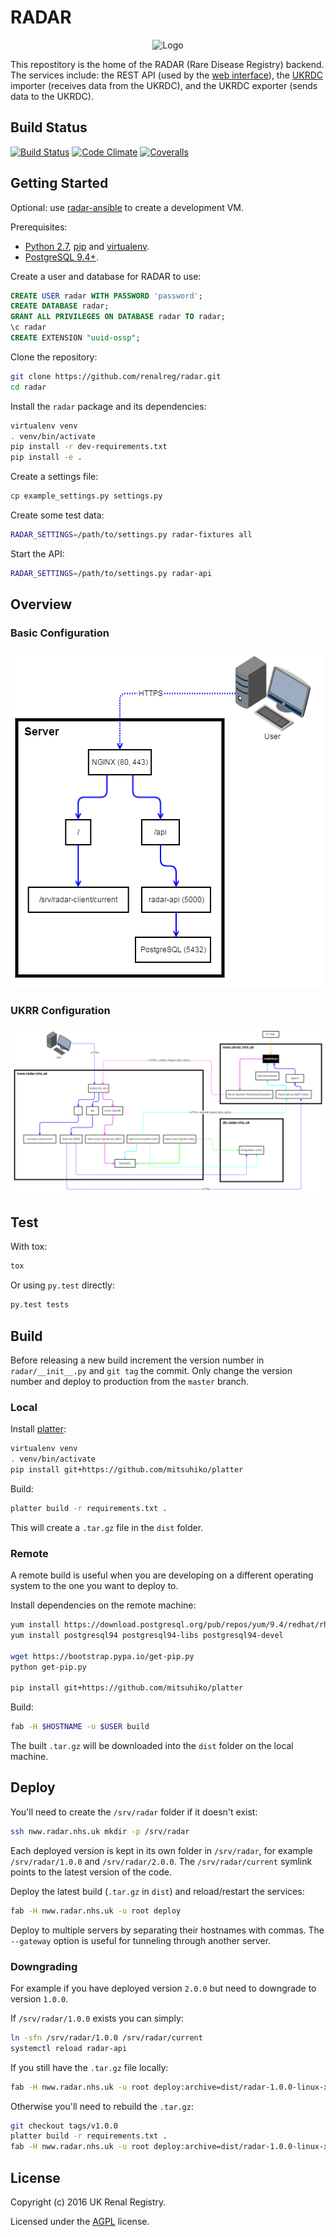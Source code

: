 # RADAR

<center><img src="/renalreg/radar/raw/master/extra/logos/radar_logo_black_final_v1.0_141215.png" width="200" alt="Logo" /></center>

This repostitory is the home of the RADAR (Rare Disease Registry) backend.
The services include: the REST API (used by the [web interface](https://github.com/renalreg/radar-client)), the [UKRDC](https://github.com/renalreg/ukrdc) importer (receives data from the UKRDC), and the UKRDC exporter (sends data to the UKRDC).

## Build Status

[![Build Status](https://img.shields.io/travis/renalreg/radar/master.svg)](https://travis-ci.org/renalreg/radar) [![Code Climate](https://img.shields.io/codeclimate/github/renalreg/radar.svg)](https://codeclimate.com/github/renalreg/radar) [![Coveralls](https://img.shields.io/coveralls/renalreg/radar.svg)](https://coveralls.io/github/renalreg/radar)

## Getting Started

Optional: use [radar-ansible](https://github.com/renalreg/radar-ansible) to create a development VM.

Prerequisites:

* [Python 2.7](https://www.python.org/download/releases/2.7/), [pip](https://pypi.python.org/pypi/pip) and [virtualenv](https://pypi.python.org/pypi/virtualenv).
* [PostgreSQL 9.4+](https://www.postgresql.org/download/).

Create a user and database for RADAR to use:

```sql
CREATE USER radar WITH PASSWORD 'password';
CREATE DATABASE radar;
GRANT ALL PRIVILEGES ON DATABASE radar TO radar;
\c radar
CREATE EXTENSION "uuid-ossp";
```

Clone the repository:

```sh
git clone https://github.com/renalreg/radar.git
cd radar
```

Install the `radar` package and its dependencies:

```sh
virtualenv venv
. venv/bin/activate
pip install -r dev-requirements.txt
pip install -e .
```

Create a settings file:

```sh
cp example_settings.py settings.py
```

Create some test data:

```sh
RADAR_SETTINGS=/path/to/settings.py radar-fixtures all
```

Start the API:

```sh
RADAR_SETTINGS=/path/to/settings.py radar-api
```

## Overview

### Basic Configuration

![Basic Data Flow Diagram](docs/basic-data-flows.png)

### UKRR Configuration

![UKRR Data Flow Diagram](docs/ukrr-data-flows.png)

## Test

With tox:

```sh
tox
```

Or using `py.test` directly:

```sh
py.test tests
```

## Build

Before releasing a new build increment the version number in `radar/__init__.py` and `git tag` the commit.
Only change the version number and deploy to production from the `master` branch.

### Local

Install [platter](https://github.com/mitsuhiko/platter):

```sh
virtualenv venv
. venv/bin/activate
pip install git+https://github.com/mitsuhiko/platter
```

Build:

```sh
platter build -r requirements.txt .
```

This will create a `.tar.gz` file in the `dist` folder.


### Remote

A remote build is useful when you are developing on a different operating system to the one you want to deploy to.

Install dependencies on the remote machine:

```sh
yum install https://download.postgresql.org/pub/repos/yum/9.4/redhat/rhel-7-x86_64/pgdg-centos94-9.4-2.noarch.rpm
yum install postgresql94 postgresql94-libs postgresql94-devel

wget https://bootstrap.pypa.io/get-pip.py
python get-pip.py

pip install git+https://github.com/mitsuhiko/platter
```

Build:

```sh
fab -H $HOSTNAME -u $USER build
```

The built `.tar.gz` will be downloaded into the `dist` folder on the local machine.

## Deploy

You'll need to create the `/srv/radar` folder if it doesn't exist:

```sh
ssh nww.radar.nhs.uk mkdir -p /srv/radar
```

Each deployed version is kept in its own folder in `/srv/radar`, for example `/srv/radar/1.0.0` and `/srv/radar/2.0.0`. The `/srv/radar/current` symlink points to the latest version of the code.

Deploy the latest build (`.tar.gz` in `dist`) and reload/restart the services:

```sh
fab -H nww.radar.nhs.uk -u root deploy
```

Deploy to multiple servers by separating their hostnames with commas. The `--gateway` option is useful for tunneling through another server.

### Downgrading

For example if you have deployed version `2.0.0` but need to downgrade to version `1.0.0`.

If `/srv/radar/1.0.0` exists you can simply:

```sh
ln -sfn /srv/radar/1.0.0 /srv/radar/current
systemctl reload radar-api
```

If you still have the `.tar.gz` file locally:

```sh
fab -H nww.radar.nhs.uk -u root deploy:archive=dist/radar-1.0.0-linux-x86_64.tar.gz
```

Otherwise you'll need to rebuild the `.tar.gz`:

```sh
git checkout tags/v1.0.0
platter build -r requirements.txt .
fab -H nww.radar.nhs.uk -u root deploy:archive=dist/radar-1.0.0-linux-x86_64.tar.gz
```

## License

Copyright (c) 2016 UK Renal Registry.

Licensed under the [AGPL](LICENSE.md) license.
